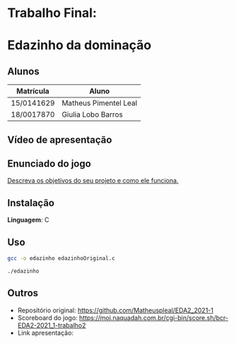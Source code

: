 # Trabalho Final:

# Edazinho da dominação

## Alunos
|Matrícula | Aluno |
| -- | -- |
| 15/0141629  |  Matheus Pimentel Leal |
| 18/0017870  |  Giulia Lobo Barros |

## Vídeo de apresentação

## Enunciado do jogo
[Descreva os objetivos do seu projeto e como ele funciona. ](https://www.brunoribas.com.br/eda2/2021-1/edazinho-enunciado/jogo.html)

## Instalação 
**Linguagem**: C<br>

## Uso 

```sh
gcc -o edazinho edazinhoOriginal.c
```

```sh
./edazinho
```
## Outros

- Repositório original: https://github.com/Matheuspleal/EDA2_2021-1
- Scoreboard do jogo: https://moj.naquadah.com.br/cgi-bin/score.sh/bcr-EDA2-2021_1-trabalho2
- Link apresentação: 